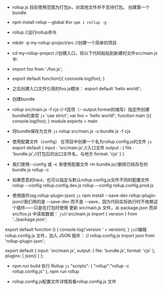 + rollup.js 目前使用范围为打包js，对其他文件并不支持打包。
创建第一个bundle
+ npm install rollup --global #or `npm i rollup -g`
+ rollup  //运行rollup命令
+ mkdir -p my-rollup-project/src //创建一个简单的项目
+ cd my-rollup-project
//创建入口，将以下代码粘贴到新建的文件src/main.js中:
+ import foo from './foo.js';
+ export default function(){
    coonsole.log(foo);
}
+ 之后创建入口文件引用的foo.js模块：
export default 'hello world!';
+ 创建bundle
+ rollup src/main.js -f cjs //-f选项（--output.format的缩写）指定所创建bundle的类型
`js`
'use strict';
var foo = 'hello world!';
function main (){
    console.log(foo);
}
module.exports = main
+ 将bundle保存为文件
`js`
rollup src/main.js -o bundle.js -f cjs


+ 使用配置文件（config）
在项目中创建一个名为rollup.config.js的文件
`js`
export default {
    input : 'src/main.js',//入口文件
    output : {
        file : 'bundle.js',//打包后的出口文件名，与地方
        format: 'cjs'
    }
}
+ 我们使用--config 或 -c 来使用配置文件
rm bundle.js//删除已经存在的bundle.js
rollup -c
+ 如果愿意的haul，也可以指定与默认rollup.config.js文件不同的配置文件
rollup --config rollup.config.dev.js
rollup --config rollup.config.prod.js
+ 使用插件(eg.rollup-plugin-json)
`js`
npm install --save-dev rollup-plugin-json//我们用的是 --save-dev 而不是 --save，因为代码实际执行时不依赖这个插件——只是在打包时使用
更新 src/main.js 文件，从 package.json 而非 src/foo.js 中读取数据：
`js`// src/main.js
import { version } from '../package.json';

export default function () {
  console.log('version ' + version);
}
`js`//编辑 rollup.config.js 文件，加入 JSON 插件：
// rollup.config.js
import json from 'rollup-plugin-json';

export default {
  input: 'src/main.js',
  output: {
    file: 'bundle.js',
    format: 'cjs'
  },
  plugins: [ json() ]
};
+ npm run build 执行 Rollup
`js`
"scripts": {
    "rollup":"rollup -c rollup.config.js"
  },
  npm run rollup

+ rollup.config.js配置文件详情观看rollup.config.js 文件